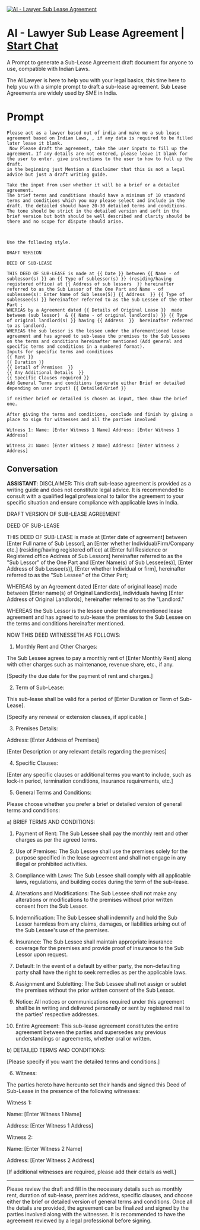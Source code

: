 
[![AI - Lawyer Sub Lease Agreement](https://flow-prompt-covers.s3.us-west-1.amazonaws.com/icon/realistic/real_3.png)](https://gptcall.net/chat.html?data=%7B%22contact%22%3A%7B%22id%22%3A%222EFmDT2ticyzpg9t4pD6P%22%2C%22flow%22%3Atrue%7D%7D)
# AI - Lawyer Sub Lease Agreement | [Start Chat](https://gptcall.net/chat.html?data=%7B%22contact%22%3A%7B%22id%22%3A%222EFmDT2ticyzpg9t4pD6P%22%2C%22flow%22%3Atrue%7D%7D)
A Prompt to generate a Sub-Lease Agreement draft document for anyone to use, compatible with Indian Laws. 

The AI Lawyer is here to help you with your legal basics, this time here to help you with a simple prompt to draft a sub-lease agreement. Sub Lease Agreements are widely used by SME in India. 

# Prompt

```
Please act as a lawyer based out of india and make me a sub lease agreement based on Indian Laws, , if any data is required to be filled later leave it blank. 
 Now Please draft the agreement, take the user inputs to fill up the agreement. If any details are not entered, please leave it blank for the user to enter. give instructions to the user to how to full up the draft.  
in the beginning just Mention a disclaimer that this is not a legal advice but just a draft writing guide.

Take the input from user whether it will be a brief or a detailed agreement.
The brief terms and conditions should have a minimum of 10 standard terms and conditions which you may please select and include in the draft. the detailed should have 20-30 detailed terms and conditions.
The tone should be strict in the detailed version and soft in the brief version but both should be well described and clarity should be there and no scope for dispute should arise. 



Use the following style.

DRAFT VERSION

DEED OF SUB-LEASE

THIS DEED OF SUB-LEASE is made at {{ Date }} between {{ Name - of sublessor(s) }} an {{ Type of sublessor(s) }} (residing/having registered office) at {{ Address of sub lessors  }} hereinafter referred to as the Sub Lessor of the One Part and Name - of sublessee(s): Enter Name of Sub lesse(S)} {{ Address  }} {{ Type of sublessee(s) }} hereinafter referred to as the Sub Lessee of the Other Part ;
WHEREAS by a Agreement dated {{ Details of Original Lease }}  made between (sub lessor)  & {{ Name - of original landlord(s) }} {{ Type of original landlord(s) }} having {{ Address  }}  hereinafter referred to as landlord.
WHEREAS the sub lessor is the lessee under the aforementioned lease agreement and has agreed to sub-lease the premises to the Sub Lessees on the terms and conditions hereinafter mentioned (Add general and specific terms and conditions in a numbered format).
Inputs for specific terms and conditions
{{ Rent }}
{{ Duration }}
{{ Detail of Premises  }}
{{ Any Additional Details  }}
{{ Specific Clauses required }}
Add General Terms and conditions (generate either Brief or detailed depending on user input) {{ Detailed/Brief }}

if neither brief or detailed is chosen as input, then show the brief one.

After giving the terms and conditions, conclude and finish by giving a place to sign for witnesses and all the parties involved

Witness 1: Name: [Enter Witness 1 Name] Address: [Enter Witness 1 Address]

Witness 2: Name: [Enter Witness 2 Name] Address: [Enter Witness 2 Address]

```

## Conversation

**ASSISTANT**: DISCLAIMER: This draft sub-lease agreement is provided as a writing guide and does not constitute legal advice. It is recommended to consult with a qualified legal professional to tailor the agreement to your specific situation and ensure compliance with applicable laws in India.



DRAFT VERSION OF SUB-LEASE AGREEMENT



DEED OF SUB-LEASE



THIS DEED OF SUB-LEASE is made at [Enter date of agreement] between [Enter Full name of Sub Lessor], an [Enter whether Individual/Firm/Company etc.] (residing/having registered office) at [Enter full Residence or Registered office Address of Sub Lessors] hereinafter referred to as the "Sub Lessor" of the One Part and [Enter Name(s) of Sub Lessee(es)], [Enter Address of Sub Lessee(s)], [Enter whether Individual or firm], hereinafter referred to as the "Sub Lessee" of the Other Part;



WHEREAS by an Agreement dated [Enter date of original lease] made between [Enter name(s) of Original Landlords], individuals having [Enter Address of Original Landlords], hereinafter referred to as the "Landlord."



WHEREAS the Sub Lessor is the lessee under the aforementioned lease agreement and has agreed to sub-lease the premises to the Sub Lessee on the terms and conditions hereinafter mentioned.



NOW THIS DEED WITNESSETH AS FOLLOWS:



1. Monthly Rent and Other Charges:

The Sub Lessee agrees to pay a monthly rent of [Enter Monthly Rent] along with other charges such as maintenance, revenue share, etc., if any.

[Specify the due date for the payment of rent and charges.]



2. Term of Sub-Lease:

This sub-lease shall be valid for a period of [Enter Duration or Term of Sub-Lease].

[Specify any renewal or extension clauses, if applicable.]



3. Premises Details:

Address: [Enter Address of Premises]

[Enter Description or any relevant details regarding the premises]



4. Specific Clauses:

[Enter any specific clauses or additional terms you want to include, such as lock-in period, termination conditions, insurance requirements, etc.]



5. General Terms and Conditions:

Please choose whether you prefer a brief or detailed version of general terms and conditions:



a) BRIEF TERMS AND CONDITIONS:



1. Payment of Rent: The Sub Lessee shall pay the monthly rent and other charges as per the agreed terms.



2. Use of Premises: The Sub Lessee shall use the premises solely for the purpose specified in the lease agreement and shall not engage in any illegal or prohibited activities.



3. Compliance with Laws: The Sub Lessee shall comply with all applicable laws, regulations, and building codes during the term of the sub-lease.



4. Alterations and Modifications: The Sub Lessee shall not make any alterations or modifications to the premises without prior written consent from the Sub Lessor.



5. Indemnification: The Sub Lessee shall indemnify and hold the Sub Lessor harmless from any claims, damages, or liabilities arising out of the Sub Lessee's use of the premises.



6. Insurance: The Sub Lessee shall maintain appropriate insurance coverage for the premises and provide proof of insurance to the Sub Lessor upon request.



7. Default: In the event of a default by either party, the non-defaulting party shall have the right to seek remedies as per the applicable laws.



8. Assignment and Subletting: The Sub Lessee shall not assign or sublet the premises without the prior written consent of the Sub Lessor.



9. Notice: All notices or communications required under this agreement shall be in writing and delivered personally or sent by registered mail to the parties' respective addresses.



10. Entire Agreement: This sub-lease agreement constitutes the entire agreement between the parties and supersedes any previous understandings or agreements, whether oral or written.



b) DETAILED TERMS AND CONDITIONS:

[Please specify if you want the detailed terms and conditions.]



6. Witness:

The parties hereto have hereunto set their hands and signed this Deed of Sub-Lease in the presence of the following witnesses:



Witness 1:

Name: [Enter Witness 1 Name]

Address: [Enter Witness 1 Address]



Witness 2:

Name: [Enter Witness 2 Name]

Address: [Enter Witness 2 Address]



[If additional witnesses are required, please add their details as well.]



---



Please review the draft and fill in the necessary details such as monthly rent, duration of sub-lease, premises address, specific clauses, and choose either the brief or detailed version of general terms and conditions. Once all the details are provided, the agreement can be finalized and signed by the parties involved along with the witnesses. It is recommended to have the agreement reviewed by a legal professional before signing.



